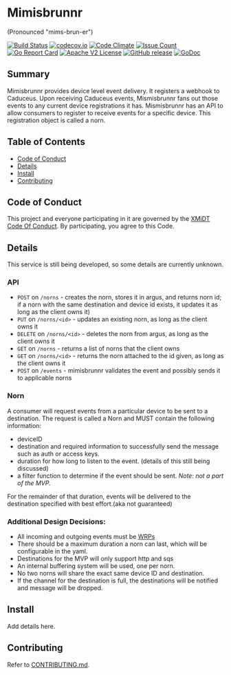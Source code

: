 # Mimisbrunnr

(Pronounced "mims-brun-er")

[![Build Status](https://travis-ci.com/xmidt-org/mimisbrunnr.svg?branch=main)](https://travis-ci.com/xmidt-org/mimisbrunnr)
[![codecov.io](http://codecov.io/github/xmidt-org/mimisbrunnr/coverage.svg?branch=main)](http://codecov.io/github/xmidt-org/mimisbrunnr?branch=main)
[![Code Climate](https://codeclimate.com/github/xmidt-org/mimisbrunnr/badges/gpa.svg)](https://codeclimate.com/github/xmidt-org/mimisbrunnr)
[![Issue Count](https://codeclimate.com/github/xmidt-org/mimisbrunnr/badges/issue_count.svg)](https://codeclimate.com/github/xmidt-org/mimisbrunnr)
[![Go Report Card](https://goreportcard.com/badge/github.com/xmidt-org/mimisbrunnr)](https://goreportcard.com/report/github.com/xmidt-org/mimisbrunnr)
[![Apache V2 License](http://img.shields.io/badge/license-Apache%20V2-blue.svg)](https://github.com/xmidt-org/mimisbrunnr/blob/main/LICENSE)
[![GitHub release](https://img.shields.io/github/release/xmidt-org/mimisbrunnr.svg)](CHANGELOG.md)
[![GoDoc](https://godoc.org/github.com/xmidt-org/mimisbrunnr?status.svg)](https://godoc.org/github.com/xmidt-org/mimisbrunnr)

## Summary

Mimisbrunnr provides device level event delivery.  It registers a webhook to Caduceus.  Upon receiving Caduceus events, Mismisbrunnr fans out those events to any current device registrations it has.  Mismisbrunnr has an API to allow consumers to register to receive events for a specific device.  This registration object is called a norn.

## Table of Contents

- [Code of Conduct](#code-of-conduct)
- [Details](#details)
- [Install](#install)
- [Contributing](#contributing)

## Code of Conduct

This project and everyone participating in it are governed by the [XMiDT Code Of Conduct](https://xmidt.io/code_of_conduct/). 
By participating, you agree to this Code.

## Details

This service is still being developed, so some details are currently unknown. 

### API
- `POST` on `/norns` - creates the norn, stores it in argus, and returns norn id; if a norn with the 
  same destination and device id exists, it updates it as long as the client owns it)
- `PUT` on `/norns/<id>` - updates an existing norn, as long as the client owns it
- `DELETE` on `/norns/<id>` - deletes the norn from argus, as long as the client owns it
- `GET` on `/norns` - returns a list of norns that the client owns
- `GET` on `/norns/<id>` - returns the norn attached to the id given, as long as the client owns it
- `POST` on `/events` - mimisbrunnr validates the event and possibly sends it to applicable norns

### Norn
A consumer will request events from a particular device to be sent to a destination.
The request is called a Norn and MUST contain the following information:
- deviceID
- destination and required information to successfully send the message such as auth or access keys.
- duration for how long to listen to the event. (details of this still being discussed)
- a filter function to determine if the event should be sent. *Note: not a part of the MVP.*

For the remainder of that duration, events will be delivered to the destination
specified with best effort.(aka not guaranteed)

### Additional Design Decisions:
- All incoming and outgoing events must be [WRPs](https://xmidt.io/docs/wrp/overview/)
- There should be a maximum duration a norn can last, which will be configurable in the yaml.
- Destinations for the MVP will only support http and sqs
- An internal buffering system will be used, one per norn.
- No two norns will share the exact same device ID and destination.
- If the channel for the destination is full, the destinations will be notified
and message will be dropped.

## Install

Add details here.

## Contributing

Refer to [CONTRIBUTING.md](CONTRIBUTING.md).

